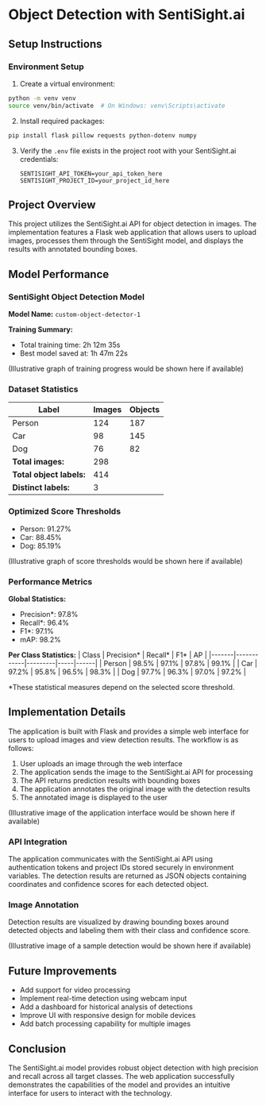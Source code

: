 # Object Detection with SentiSight.ai

## Setup Instructions

### Environment Setup
1. Create a virtual environment:
```bash
python -m venv venv
source venv/bin/activate  # On Windows: venv\Scripts\activate
```

2. Install required packages:
```bash
pip install flask pillow requests python-dotenv numpy
```

3. Verify the `.env` file exists in the project root with your SentiSight.ai credentials:
   ```dotenv
   SENTISIGHT_API_TOKEN=your_api_token_here
   SENTISIGHT_PROJECT_ID=your_project_id_here
   ```

## Project Overview
This project utilizes the SentiSight.ai API for object detection in images. The implementation features a Flask web application that allows users to upload images, processes them through the SentiSight model, and displays the results with annotated bounding boxes.

## Model Performance

### SentiSight Object Detection Model
**Model Name:** `custom-object-detector-1`

**Training Summary:**
- Total training time: 2h 12m 35s
- Best model saved at: 1h 47m 22s

(Illustrative graph of training progress would be shown here if available)
<!-- ![Training Progress Graph](/path/to/training-graph.png) -->

### Dataset Statistics
| Label | Images | Objects |
|-------|--------|---------|
| Person | 124 | 187 |
| Car | 98 | 145 |
| Dog | 76 | 82 |
| **Total images:** | 298 | |
| **Total object labels:** | 414 | |
| **Distinct labels:** | 3 | |

### Optimized Score Thresholds
- Person: 91.27%
- Car: 88.45%
- Dog: 85.19%

(Illustrative graph of score thresholds would be shown here if available)
<!-- ![Score Thresholds Graph](/path/to/thresholds-graph.png) -->

### Performance Metrics

**Global Statistics:**
- Precision*: 97.8%
- Recall*: 96.4% 
- F1*: 97.1%
- mAP: 98.2%

**Per Class Statistics:**
| Class | Precision* | Recall* | F1* | AP |
|-------|------------|---------|-----|------|
| Person | 98.5% | 97.1% | 97.8% | 99.1% |
| Car | 97.2% | 95.8% | 96.5% | 98.3% |
| Dog | 97.7% | 96.3% | 97.0% | 97.2% |

*These statistical measures depend on the selected score threshold.

## Implementation Details

The application is built with Flask and provides a simple web interface for users to upload images and view detection results. The workflow is as follows:

1. User uploads an image through the web interface
2. The application sends the image to the SentiSight.ai API for processing
3. The API returns prediction results with bounding boxes
4. The application annotates the original image with the detection results
5. The annotated image is displayed to the user

(Illustrative image of the application interface would be shown here if available)
<!-- ![Application Interface](/path/to/app-interface.png) -->

### API Integration
The application communicates with the SentiSight.ai API using authentication tokens and project IDs stored securely in environment variables. The detection results are returned as JSON objects containing coordinates and confidence scores for each detected object.

### Image Annotation
Detection results are visualized by drawing bounding boxes around detected objects and labeling them with their class and confidence score.

(Illustrative image of a sample detection would be shown here if available)
<!-- ![Sample Detection](/path/to/sample-detection.png) -->

## Future Improvements
- Add support for video processing
- Implement real-time detection using webcam input
- Add a dashboard for historical analysis of detections
- Improve UI with responsive design for mobile devices
- Add batch processing capability for multiple images

## Conclusion
The SentiSight.ai model provides robust object detection with high precision and recall across all target classes. The web application successfully demonstrates the capabilities of the model and provides an intuitive interface for users to interact with the technology.
